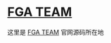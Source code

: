 # [FGA TEAM](https://fga007.github.io/FGATEAM/)
这里是 [FGA TEAM](https://fga007.github.io/FGATEAM/) 官网源码所在地
